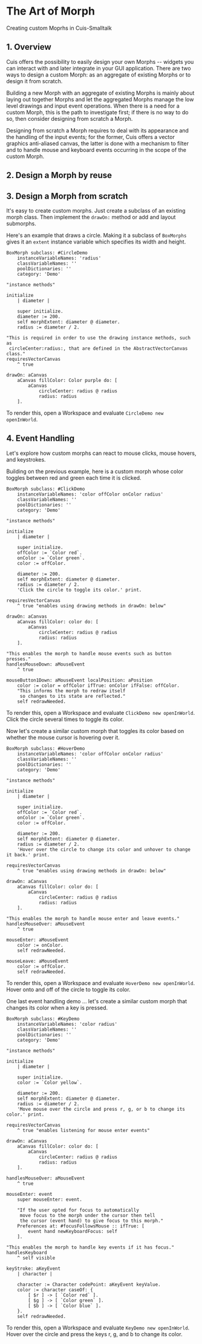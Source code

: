 # The Art of Morph

Creating custom Moprhs in Cuis-Smalltalk

## 1. Overview

Cuis offers the possibility to easily design your own Morphs --
widgets you can interact with and later integrate in your GUI
application. There are two ways to design a custom Morph: as an
aggregate of existing Morphs or to design it from scratch.

Building a new Morph with an aggregate of existing Morphs is mainly
about laying out together Morphs and let the aggregated Morphs manage
the low level drawings and input event operations. When there is a
need for a custom Morph, this is the path to investigate first; if
there is no way to do so, then consider designing from scratch a Morph.

Designing from scratch a Morph requires to deal with its appearance
and the handling of the input events; for the former, Cuis offers a
vector graphics anti-aliased canvas, the latter is done with a mechanism
to filter and to handle mouse and keyboard events occurring in the
scope of the custom Morph.

## 2. Design a Morph by reuse

## 3. Design a Morph from scratch

It's easy to create custom morphs.
Just create a subclass of an existing morph class.
Then implement the `drawOn:` method or add and layout submorphs.

Here's an example that draws a circle.
Making it a subclass of `BoxMorphs` gives it an `extent` instance variable
which specifies its width and height.

```smalltalk
BoxMorph subclass: #CircleDemo
    instanceVariableNames: 'radius'
    classVariableNames: ''
    poolDictionaries: ''
    category: 'Demo'

"instance methods"

initialize
    | diameter |

    super initialize.
    diameter := 200.
    self morphExtent: diameter @ diameter.
    radius := diameter / 2.

"This is required in order to use the drawing instance methods, such as
 circleCenter:radius:, that are defined in the AbstractVectorCanvas class."
requiresVectorCanvas
    ^ true

drawOn: aCanvas
    aCanvas fillColor: Color purple do: [
        aCanvas
            circleCenter: radius @ radius
            radius: radius
    ].
```

To render this, open a Workspace and evaluate `CircleDemo new openInWorld`.

## 4. Event Handling

Let's explore how custom morphs can react to
mouse clicks, mouse hovers, and keystrokes.

Building on the previous example, here is a custom morph
whose color toggles between red and green each time it is clicked.

```smalltalk
BoxMorph subclass: #ClickDemo
    instanceVariableNames: 'color offColor onColor radius'
    classVariableNames: ''
    poolDictionaries: ''
    category: 'Demo'

"instance methods"

initialize
    | diameter |

    super initialize.
    offColor := `Color red`.
    onColor := `Color green`.
    color := offColor.

    diameter := 200.
    self morphExtent: diameter @ diameter.
    radius := diameter / 2.
    'Click the circle to toggle its color.' print.

requiresVectorCanvas
    ^ true "enables using drawing methods in drawOn: below"

drawOn: aCanvas
    aCanvas fillColor: color do: [
        aCanvas
            circleCenter: radius @ radius
            radius: radius
    ].

"This enables the morph to handle mouse events such as button presses."
handlesMouseDown: aMouseEvent
    ^ true

mouseButton1Down: aMouseEvent localPosition: aPosition
    color := color = offColor ifTrue: onColor ifFalse: offColor.
    "This informs the morph to redraw itself
     so changes to its state are reflected."
    self redrawNeeded.
```

To render this, open a Workspace and evaluate `ClickDemo new openInWorld`.
Click the circle several times to toggle its color.

Now let's create a similar custom morph that toggles its color
based on whether the mouse cursor is hovering over it.

```smalltalk
BoxMorph subclass: #HoverDemo
    instanceVariableNames: 'color offColor onColor radius'
    classVariableNames: ''
    poolDictionaries: ''
    category: 'Demo'

"instance methods"

initialize
    | diameter |

    super initialize.
    offColor := `Color red`.
    onColor := `Color green`.
    color := offColor.

    diameter := 200.
    self morphExtent: diameter @ diameter.
    radius := diameter / 2.
    'Hover over the circle to change its color and unhover to change it back.' print.

requiresVectorCanvas
    ^ true "enables using drawing methods in drawOn: below"

drawOn: aCanvas
    aCanvas fillColor: color do: [
        aCanvas
            circleCenter: radius @ radius
            radius: radius
    ].

"This enables the morph to handle mouse enter and leave events."
handlesMouseOver: aMouseEvent
    ^ true

mouseEnter: aMouseEvent
    color := onColor.
    self redrawNeeded.

mouseLeave: aMouseEvent
    color := offColor.
    self redrawNeeded.
```

To render this, open a Workspace and evaluate `HoverDemo new openInWorld`.
Hover onto and off of the circle to toggle its color.

One last event handling demo ... let's create a similar custom morph
that changes its color when a key is pressed.

```smalltalk
BoxMorph subclass: #KeyDemo
    instanceVariableNames: 'color radius'
    classVariableNames: ''
    poolDictionaries: ''
    category: 'Demo'

"instance methods"

initialize
    | diameter |

    super initialize.
    color := `Color yellow`.

    diameter := 200.
    self morphExtent: diameter @ diameter.
    radius := diameter / 2.
    'Move mouse over the circle and press r, g, or b to change its color.' print.

requiresVectorCanvas
    ^ true "enables listening for mouse enter events"

drawOn: aCanvas
    aCanvas fillColor: color do: [
        aCanvas
            circleCenter: radius @ radius
            radius: radius
    ].

handlesMouseOver: aMouseEvent
    ^ true

mouseEnter: event
    super mouseEnter: event.

    "If the user opted for focus to automatically
     move focus to the morph under the cursor then tell
     the cursor (event hand) to give focus to this morph."
    Preferences at: #focusFollowsMouse :: ifTrue: [
        event hand newKeyboardFocus: self
    ].

"This enables the morph to handle key events if it has focus."
handlesKeyboard
    ^ self visible

keyStroke: aKeyEvent
    | character |

    character := Character codePoint: aKeyEvent keyValue.
    color := character caseOf: {
        [ $r ] -> [ `Color red` ].
        [ $g ] -> [ `Color green` ].
        [ $b ] -> [ `Color blue` ].
    }.
    self redrawNeeded.
```

To render this, open a Workspace and evaluate `KeyDemo new openInWorld`.
Hover over the circle and press the keys r, g, and b to change its color.
